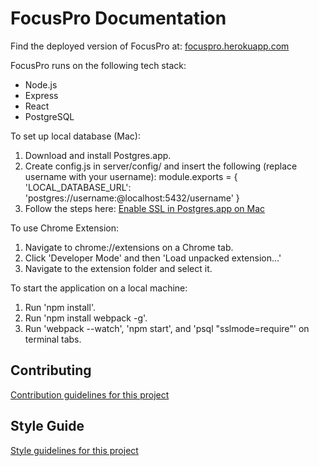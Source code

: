# FocusPro Documentation

Find the deployed version of FocusPro at: [focuspro.herokuapp.com](http://focuspro.herokuapp.com)

FocusPro runs on the following tech stack:
- Node.js
- Express
- React
- PostgreSQL


To set up local database (Mac):
1. Download and install Postgres.app.
2. Create config.js in server/config/ and insert the following (replace username with your username):
 module.exports = {
  'LOCAL_DATABASE_URL': 'postgres://username:@localhost:5432/username'
}
3. Follow the steps here: [Enable SSL in Postgres.app on Mac](http://blog.workherder.com/enable-ssl-in-the-postgres-app-on-mac-os-x/)

To use Chrome Extension:
1. Navigate to chrome://extensions on a Chrome tab.
2. Click 'Developer Mode' and then 'Load unpacked extension...'
2. Navigate to the extension folder and select it.

To start the application on a local machine:
1. Run 'npm install'.
2. Run 'npm install webpack -g'.
3. Run 'webpack --watch', 'npm start', and 'psql "sslmode=require"' on terminal tabs.

## Contributing
[Contribution guidelines for this project](CONTRIBUTING.md)

## Style Guide
[Style guidelines for this project](STYLE-GUIDE.md)